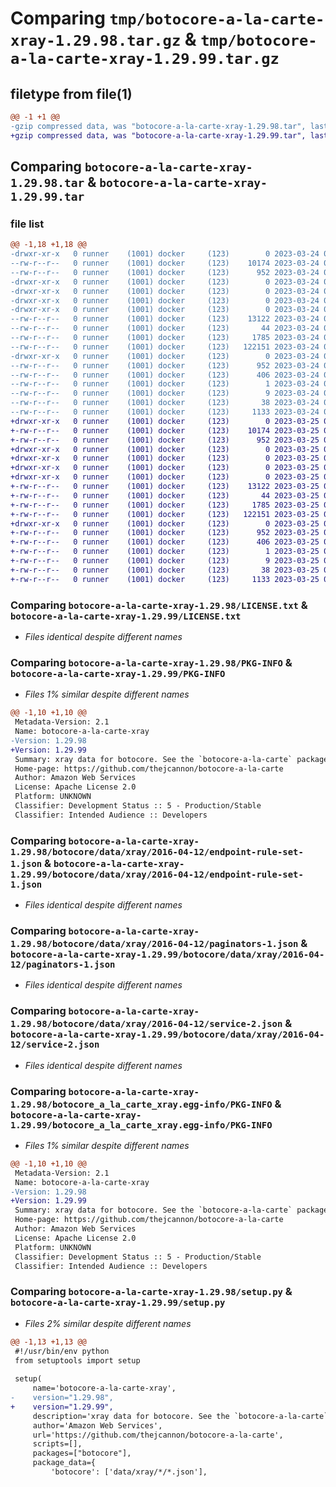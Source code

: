 # Comparing `tmp/botocore-a-la-carte-xray-1.29.98.tar.gz` & `tmp/botocore-a-la-carte-xray-1.29.99.tar.gz`

## filetype from file(1)

```diff
@@ -1 +1 @@
-gzip compressed data, was "botocore-a-la-carte-xray-1.29.98.tar", last modified: Fri Mar 24 01:24:47 2023, max compression
+gzip compressed data, was "botocore-a-la-carte-xray-1.29.99.tar", last modified: Sat Mar 25 01:23:17 2023, max compression
```

## Comparing `botocore-a-la-carte-xray-1.29.98.tar` & `botocore-a-la-carte-xray-1.29.99.tar`

### file list

```diff
@@ -1,18 +1,18 @@
-drwxr-xr-x   0 runner    (1001) docker     (123)        0 2023-03-24 01:24:47.570212 botocore-a-la-carte-xray-1.29.98/
--rw-r--r--   0 runner    (1001) docker     (123)    10174 2023-03-24 01:24:47.000000 botocore-a-la-carte-xray-1.29.98/LICENSE.txt
--rw-r--r--   0 runner    (1001) docker     (123)      952 2023-03-24 01:24:47.570212 botocore-a-la-carte-xray-1.29.98/PKG-INFO
-drwxr-xr-x   0 runner    (1001) docker     (123)        0 2023-03-24 01:24:47.570212 botocore-a-la-carte-xray-1.29.98/botocore/
-drwxr-xr-x   0 runner    (1001) docker     (123)        0 2023-03-24 01:24:47.570212 botocore-a-la-carte-xray-1.29.98/botocore/data/
-drwxr-xr-x   0 runner    (1001) docker     (123)        0 2023-03-24 01:24:47.570212 botocore-a-la-carte-xray-1.29.98/botocore/data/xray/
-drwxr-xr-x   0 runner    (1001) docker     (123)        0 2023-03-24 01:24:47.570212 botocore-a-la-carte-xray-1.29.98/botocore/data/xray/2016-04-12/
--rw-r--r--   0 runner    (1001) docker     (123)    13122 2023-03-24 01:23:57.000000 botocore-a-la-carte-xray-1.29.98/botocore/data/xray/2016-04-12/endpoint-rule-set-1.json
--rw-r--r--   0 runner    (1001) docker     (123)       44 2023-03-24 01:23:57.000000 botocore-a-la-carte-xray-1.29.98/botocore/data/xray/2016-04-12/examples-1.json
--rw-r--r--   0 runner    (1001) docker     (123)     1785 2023-03-24 01:23:57.000000 botocore-a-la-carte-xray-1.29.98/botocore/data/xray/2016-04-12/paginators-1.json
--rw-r--r--   0 runner    (1001) docker     (123)   122151 2023-03-24 01:23:57.000000 botocore-a-la-carte-xray-1.29.98/botocore/data/xray/2016-04-12/service-2.json
-drwxr-xr-x   0 runner    (1001) docker     (123)        0 2023-03-24 01:24:47.570212 botocore-a-la-carte-xray-1.29.98/botocore_a_la_carte_xray.egg-info/
--rw-r--r--   0 runner    (1001) docker     (123)      952 2023-03-24 01:24:47.000000 botocore-a-la-carte-xray-1.29.98/botocore_a_la_carte_xray.egg-info/PKG-INFO
--rw-r--r--   0 runner    (1001) docker     (123)      406 2023-03-24 01:24:47.000000 botocore-a-la-carte-xray-1.29.98/botocore_a_la_carte_xray.egg-info/SOURCES.txt
--rw-r--r--   0 runner    (1001) docker     (123)        1 2023-03-24 01:24:47.000000 botocore-a-la-carte-xray-1.29.98/botocore_a_la_carte_xray.egg-info/dependency_links.txt
--rw-r--r--   0 runner    (1001) docker     (123)        9 2023-03-24 01:24:47.000000 botocore-a-la-carte-xray-1.29.98/botocore_a_la_carte_xray.egg-info/top_level.txt
--rw-r--r--   0 runner    (1001) docker     (123)       38 2023-03-24 01:24:47.570212 botocore-a-la-carte-xray-1.29.98/setup.cfg
--rw-r--r--   0 runner    (1001) docker     (123)     1133 2023-03-24 01:24:47.000000 botocore-a-la-carte-xray-1.29.98/setup.py
+drwxr-xr-x   0 runner    (1001) docker     (123)        0 2023-03-25 01:23:17.617467 botocore-a-la-carte-xray-1.29.99/
+-rw-r--r--   0 runner    (1001) docker     (123)    10174 2023-03-25 01:23:17.000000 botocore-a-la-carte-xray-1.29.99/LICENSE.txt
+-rw-r--r--   0 runner    (1001) docker     (123)      952 2023-03-25 01:23:17.617467 botocore-a-la-carte-xray-1.29.99/PKG-INFO
+drwxr-xr-x   0 runner    (1001) docker     (123)        0 2023-03-25 01:23:17.617467 botocore-a-la-carte-xray-1.29.99/botocore/
+drwxr-xr-x   0 runner    (1001) docker     (123)        0 2023-03-25 01:23:17.617467 botocore-a-la-carte-xray-1.29.99/botocore/data/
+drwxr-xr-x   0 runner    (1001) docker     (123)        0 2023-03-25 01:23:17.617467 botocore-a-la-carte-xray-1.29.99/botocore/data/xray/
+drwxr-xr-x   0 runner    (1001) docker     (123)        0 2023-03-25 01:23:17.617467 botocore-a-la-carte-xray-1.29.99/botocore/data/xray/2016-04-12/
+-rw-r--r--   0 runner    (1001) docker     (123)    13122 2023-03-25 01:22:12.000000 botocore-a-la-carte-xray-1.29.99/botocore/data/xray/2016-04-12/endpoint-rule-set-1.json
+-rw-r--r--   0 runner    (1001) docker     (123)       44 2023-03-25 01:22:12.000000 botocore-a-la-carte-xray-1.29.99/botocore/data/xray/2016-04-12/examples-1.json
+-rw-r--r--   0 runner    (1001) docker     (123)     1785 2023-03-25 01:22:12.000000 botocore-a-la-carte-xray-1.29.99/botocore/data/xray/2016-04-12/paginators-1.json
+-rw-r--r--   0 runner    (1001) docker     (123)   122151 2023-03-25 01:22:12.000000 botocore-a-la-carte-xray-1.29.99/botocore/data/xray/2016-04-12/service-2.json
+drwxr-xr-x   0 runner    (1001) docker     (123)        0 2023-03-25 01:23:17.617467 botocore-a-la-carte-xray-1.29.99/botocore_a_la_carte_xray.egg-info/
+-rw-r--r--   0 runner    (1001) docker     (123)      952 2023-03-25 01:23:17.000000 botocore-a-la-carte-xray-1.29.99/botocore_a_la_carte_xray.egg-info/PKG-INFO
+-rw-r--r--   0 runner    (1001) docker     (123)      406 2023-03-25 01:23:17.000000 botocore-a-la-carte-xray-1.29.99/botocore_a_la_carte_xray.egg-info/SOURCES.txt
+-rw-r--r--   0 runner    (1001) docker     (123)        1 2023-03-25 01:23:17.000000 botocore-a-la-carte-xray-1.29.99/botocore_a_la_carte_xray.egg-info/dependency_links.txt
+-rw-r--r--   0 runner    (1001) docker     (123)        9 2023-03-25 01:23:17.000000 botocore-a-la-carte-xray-1.29.99/botocore_a_la_carte_xray.egg-info/top_level.txt
+-rw-r--r--   0 runner    (1001) docker     (123)       38 2023-03-25 01:23:17.617467 botocore-a-la-carte-xray-1.29.99/setup.cfg
+-rw-r--r--   0 runner    (1001) docker     (123)     1133 2023-03-25 01:23:17.000000 botocore-a-la-carte-xray-1.29.99/setup.py
```

### Comparing `botocore-a-la-carte-xray-1.29.98/LICENSE.txt` & `botocore-a-la-carte-xray-1.29.99/LICENSE.txt`

 * *Files identical despite different names*

### Comparing `botocore-a-la-carte-xray-1.29.98/PKG-INFO` & `botocore-a-la-carte-xray-1.29.99/PKG-INFO`

 * *Files 1% similar despite different names*

```diff
@@ -1,10 +1,10 @@
 Metadata-Version: 2.1
 Name: botocore-a-la-carte-xray
-Version: 1.29.98
+Version: 1.29.99
 Summary: xray data for botocore. See the `botocore-a-la-carte` package for more info.
 Home-page: https://github.com/thejcannon/botocore-a-la-carte
 Author: Amazon Web Services
 License: Apache License 2.0
 Platform: UNKNOWN
 Classifier: Development Status :: 5 - Production/Stable
 Classifier: Intended Audience :: Developers
```

### Comparing `botocore-a-la-carte-xray-1.29.98/botocore/data/xray/2016-04-12/endpoint-rule-set-1.json` & `botocore-a-la-carte-xray-1.29.99/botocore/data/xray/2016-04-12/endpoint-rule-set-1.json`

 * *Files identical despite different names*

### Comparing `botocore-a-la-carte-xray-1.29.98/botocore/data/xray/2016-04-12/paginators-1.json` & `botocore-a-la-carte-xray-1.29.99/botocore/data/xray/2016-04-12/paginators-1.json`

 * *Files identical despite different names*

### Comparing `botocore-a-la-carte-xray-1.29.98/botocore/data/xray/2016-04-12/service-2.json` & `botocore-a-la-carte-xray-1.29.99/botocore/data/xray/2016-04-12/service-2.json`

 * *Files identical despite different names*

### Comparing `botocore-a-la-carte-xray-1.29.98/botocore_a_la_carte_xray.egg-info/PKG-INFO` & `botocore-a-la-carte-xray-1.29.99/botocore_a_la_carte_xray.egg-info/PKG-INFO`

 * *Files 1% similar despite different names*

```diff
@@ -1,10 +1,10 @@
 Metadata-Version: 2.1
 Name: botocore-a-la-carte-xray
-Version: 1.29.98
+Version: 1.29.99
 Summary: xray data for botocore. See the `botocore-a-la-carte` package for more info.
 Home-page: https://github.com/thejcannon/botocore-a-la-carte
 Author: Amazon Web Services
 License: Apache License 2.0
 Platform: UNKNOWN
 Classifier: Development Status :: 5 - Production/Stable
 Classifier: Intended Audience :: Developers
```

### Comparing `botocore-a-la-carte-xray-1.29.98/setup.py` & `botocore-a-la-carte-xray-1.29.99/setup.py`

 * *Files 2% similar despite different names*

```diff
@@ -1,13 +1,13 @@
 #!/usr/bin/env python
 from setuptools import setup
 
 setup(
     name='botocore-a-la-carte-xray',
-    version="1.29.98",
+    version="1.29.99",
     description='xray data for botocore. See the `botocore-a-la-carte` package for more info.',
     author='Amazon Web Services',
     url='https://github.com/thejcannon/botocore-a-la-carte',
     scripts=[],
     packages=["botocore"],
     package_data={
         'botocore': ['data/xray/*/*.json'],
```

